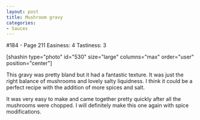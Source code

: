 ```yaml
---
layout: post
title: Mushroom gravy
categories:
- Sauces
---
```


#184 - Page 211
Easiness: 4
Tastiness: 3

[shashin type="photo" id="530" size="large" columns="max" order="user" position="center"]

This gravy was pretty bland but it had a fantastic texture. It was just the right balance of mushrooms and lovely salty liquidness. I think it could be a perfect recipe with the addition of more spices and salt.

It was very easy to make and came together pretty quickly after all the mushrooms were chopped. I will definitely make this one again with spice modifications.
